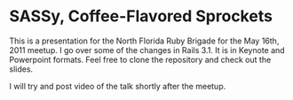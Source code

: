 # SASSy, Coffee-Flavored Sprockets

This is a presentation for the North Florida Ruby Brigade for the May
16th, 2011 meetup. I go over some of the changes in Rails 3.1. It is in
Keynote and Powerpoint formats. Feel free to clone the repository and check
out the slides.

I will try and post video of the talk shortly after the meetup.
